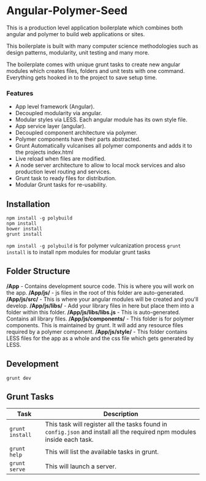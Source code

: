 # Angular-Polymer-Seed

This is a production level application boilerplate which combines both angular and polymer to build web applications or sites. 

This boilerplate is built with many computer science methodologies such as design patterns, modularity, unit testing and many more.

The boilerplate comes with unique grunt tasks to create new angular modules which creates files, folders and unit tests with one command. Everything gets hooked in to the project to save setup time.

###  Features 

* App level framework (Angular).
* Decoupled modularity via angular.
* Modular styles via LESS. Each angular module has its own style file.
* App service layer (angular).
* Decoupled component architecture via polymer.
* Polymer components have their parts abstracted.
* Grunt Automatically vulcanises all polymer components and adds it to the projects index.html
* Live reload when files are modified.
* A node server architecture to allow to local mock services and also production level routing and services.
* Grunt task to ready files for distribution.
* Modular Grunt tasks for re-usability.


## Installation 

```
npm install -g polybuild
npm install
bower install
grunt install
```

`npm install -g polybuild` is for polymer vulcanization process
`grunt install` is to install npm modules for modular grunt tasks

## Folder Structure

**/App** - Contains development source code. This is where you will work on the app.
**/App/js/** - js files in the root of this folder are auto-generated.
**/App/js/src/** - This is where your angular modules will be created and you'll develop.
**/App/js/libs/** - Add your library files in here but place them into a folder within this folder.
**/App/js/libs/libs.js** - This is auto-generated. Contains all library files. 
**/App/js/components/** - This folder is for polymer components. This is maintained by grunt. It will add any resource files required by a polymer component.
**/App/js/style/** - This folder contains LESS files for the app as a whole and the css file which gets generated by LESS.


## Development

```
grunt dev
```


## Grunt Tasks

|Task | Description  |
|---|---|
|`grunt install` | This task will register all the tasks found in `config.json` and install all the required npm modules inside each task. |
| `grunt help` | This will list the available tasks in grunt. |
| `grunt serve` | This will launch a server.
